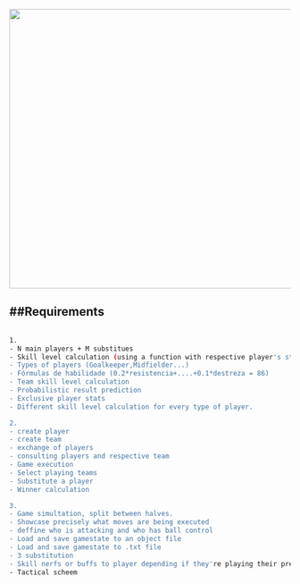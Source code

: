 
<p align="center">
  <img width="800" height="500" src="https://user-images.githubusercontent.com/61991247/124785267-a094ba00-df3e-11eb-8abe-ff3ae37f93a4.png">
</p>


##Requirements
---------------------
```bash

1.
- N main players + M substitues
- Skill level calculation (using a function with respective player's statistics as parameters)
- Types of players (Goalkeeper,Midfielder...)
- Fórmulas de habilidade (0.2*resistencia+....+0.1*destreza = 86)
- Team skill level calculation
- Probabilistic result prediction 
- Exclusive player stats
- Different skill level calculation for every type of player.

2.
- create player
- create team
- exchange of players
- consulting players and respective team
- Game execution
- Select playing teams
- Substitute a player
- Winner calculation

3. 
- Game simultation, split between halves.
- Showcase precisely what moves are being executed
- deffine who is attacking and who has ball control
- Load and save gamestate to an object file
- Load and save gamestate to .txt file
- 3 substitution
- Skill nerfs or buffs to player depending if they're playing their preferred type of game.
- Tactical scheem
